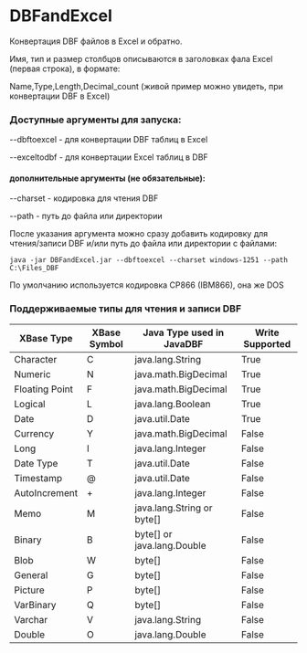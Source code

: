 # DBFandExcel
Конвертация DBF файлов в Excel и обратно.

Имя, тип и размер столбцов описываются в заголовках фала Excel (первая строка), в формате:

Name,Type,Length,Decimal_count (живой пример можно увидеть, при конвертации DBF в Excel)

### Доступные аргументы для запуска:

--dbftoexcel - для конвертации DBF таблиц в Excel

--exceltodbf - для конвертации Excel таблиц в DBF


#### дополнительные аргументы (не обязательные):

--charset - кодировка для чтения DBF

--path - путь до файла или директории

После указания аргумента можно сразу добавить кодировку для чтения/записи DBF и/или путь до файла или директории с файлами:

    java -jar DBFandExcel.jar --dbftoexcel --charset windows-1251 --path  C:\Files_DBF

По умолчанию используется кодировка CP866 (IBM866), она же DOS

### Поддерживаемые типы для чтения и записи DBF

| XBase Type     | XBase Symbol | Java Type used in JavaDBF  | Write Supported |
|----------------|--------------|----------------------------|-----------------|
| Character      | C            | java.lang.String           | True            |
| Numeric        | N            | java.math.BigDecimal       | True            |
| Floating Point | F            | java.math.BigDecimal       | True            |
| Logical        | L            | java.lang.Boolean          | True            |
| Date           | D            | java.util.Date             | True            |
| Currency       | Y            | java.math.BigDecimal       | False           |
| Long           | I            | java.lang.Integer          | False           |
| Date Type      | T            | java.util.Date             | False           |
| Timestamp      | @            | java.util.Date             | False           |
| AutoIncrement  | +            | java.lang.Integer          | False           |
| Memo           | M            | java.lang.String or byte[] | False           |
| Binary         | B            | byte[] or java.lang.Double | False           |
| Blob           | W            | byte[]                     | False           |
| General        | G            | byte[]                     | False           |
| Picture        | P            | byte[]                     | False           |
| VarBinary      | Q            | byte[]                     | False           |
| Varchar        | V            | java.lang.String           | False           |
| Double         | O            | java.lang.Double           | False           |
